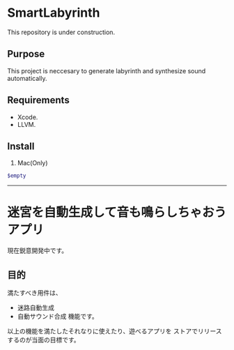 SmartLabyrinth
================================

This repository is under construction.

## Purpose
This project is neccesary to generate labyrinth and synthesize sound automatically.

## Requirements
- Xcode.
- LLVM.


## Install
1. Mac(Only)
 
 ```sh
$empty
```

--------------------------------

迷宮を自動生成して音も鳴らしちゃおうアプリ
================================

現在鋭意開発中です。

## 目的
満たすべき用件は、
- 迷路自動生成
- 自動サウンド合成
機能です。

以上の機能を満たしたそれなりに使えたり、遊べるアプリを
ストアでリリースするのが当面の目標です。
